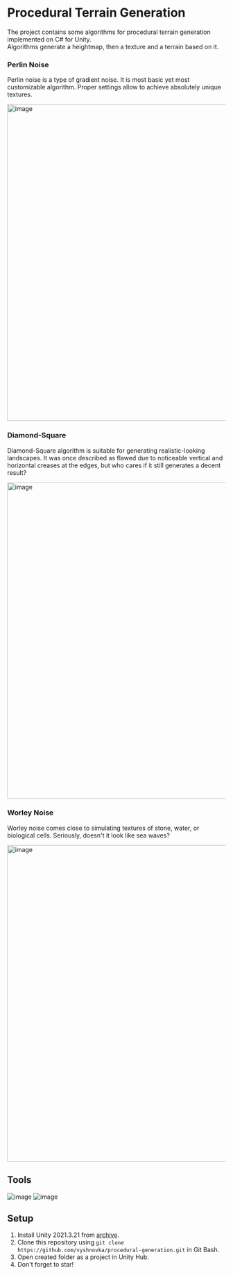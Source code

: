 # Procedural Terrain Generation

The project contains some algorithms for procedural terrain generation implemented on C# for Unity.    
Algorithms generate a heightmap, then a texture and a terrain based on it.

### Perlin Noise

Perlin noise is a type of gradient noise. It is most basic yet most customizable algorithm. Proper settings allow to achieve absolutely unique textures.

<img width="731" alt="image" src="https://user-images.githubusercontent.com/70700078/229382819-c169cbf1-fb1e-487f-aaa2-507718b5ccf6.png">

### Diamond-Square

Diamond-Square algorithm is suitable for generating realistic-looking landscapes. It was once described as flawed due to noticeable vertical and horizontal creases at the edges, but who cares if it still generates a decent result?

<img width="730" alt="image" src="https://user-images.githubusercontent.com/70700078/229382830-17872393-813a-42b9-b0fd-5296a9d82cbf.png">

### Worley Noise

Worley noise comes close to simulating textures of stone, water, or biological cells. Seriously, doesn't it look like sea waves?

<img width="731" alt="image" src="https://user-images.githubusercontent.com/70700078/229382836-c09113be-92d9-49d3-adec-479d1e4ea768.png">

 ## Tools

![image](https://img.shields.io/badge/Unity-100000?style=for-the-badge&logo=unity&logoColor=white) 
![image](https://img.shields.io/badge/C%23-239120?style=for-the-badge&logo=c-sharp&logoColor=white) 

## Setup

1. Install Unity 2021.3.21 from [archive](https://unity3d.com/get-unity/download/archive).    
2. Clone this repository using `git clone https://github.com/vyshnovka/procedural-generation.git` in Git Bash.    
3. Open created folder as a project in Unity Hub.    
4. Don't forget to star!
